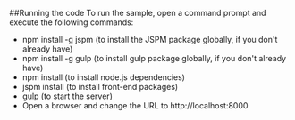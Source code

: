 ##Running the code
To run the sample, open a command prompt and execute the following commands:

 -  npm install -g jspm (to install the JSPM package globally, if you don't already have)
 -  npm install -g gulp (to install gulp package globally, if you don't already have)
 -  npm install (to install node.js dependencies)
 -  jspm install (to install front-end packages)
 -  gulp (to start the server)
 -  Open a browser and change the URL to http://localhost:8000
